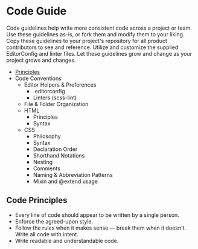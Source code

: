 # Code Guide
Code guidelines  help write more consistent code across a project or team. 
Use these guidelines as-is, or fork them and modify them to your liking.
Copy these guidelines to your project's repository for all product contributors to see and reference. Utilize and customize the supplied EditorConfig and linter files.
Let these guidelines grow and change as your project grows and changes.

* [Principles](#principles)
* Code Conventions
  * Editor Helpers & Preferences
    * .editorconfig
    * Linters (scss-lint)
  * File & Folder Organization
  * HTML
    * Principles
    * Syntax
  * CSS
    * Philosophy
    * Syntax
    * Declaration Order
    * Shorthand Notations
    * Nesting
    * Comments
    * Naming & Abbreviation Patterns
    * Mixin and @extend usage
  

<a name="principles"></a>
## Code Principles
* Every line of code should appear to be written by a single person.
* Enforce the agreed-upon style. 
* Follow the rules when it makes sense — break them when it doesn't. Write all code with intent.
* Write readable and understandable code.




